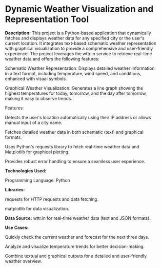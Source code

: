 # Dynamic Weather Visualization and Representation Tool


**Description:**
This project is a Python-based application that dynamically fetches and displays weather data for any specified city or the user's current location. It integrates text-based schematic weather representation with graphical visualization to provide a comprehensive and user-friendly experience. The project leverages the wttr.in service to retrieve real-time weather data and offers the following features:

Schematic Weather Representation: Displays detailed weather information in a text format, including temperature, wind speed, and conditions, enhanced with visual symbols.

Graphical Weather Visualization: Generates a line graph showing the highest temperatures for today, tomorrow, and the day after tomorrow, making it easy to observe trends.

Features:

Detects the user's location automatically using their IP address or allows manual input of a city name.

Fetches detailed weather data in both schematic (text) and graphical formats.

Uses Python's requests library to fetch real-time weather data and Matplotlib for graphical plotting.

Provides robust error handling to ensure a seamless user experience.

**Technologies Used:**

Programming Language: Python

**Libraries:**

requests for HTTP requests and data fetching.

matplotlib for data visualization.

**Data Source:** wttr.in for real-time weather data (text and JSON formats).

**Use Cases:**

Quickly check the current weather and forecast for the next three days.

Analyze and visualize temperature trends for better decision-making.

Combine textual and graphical outputs for a detailed and user-friendly weather overview.
